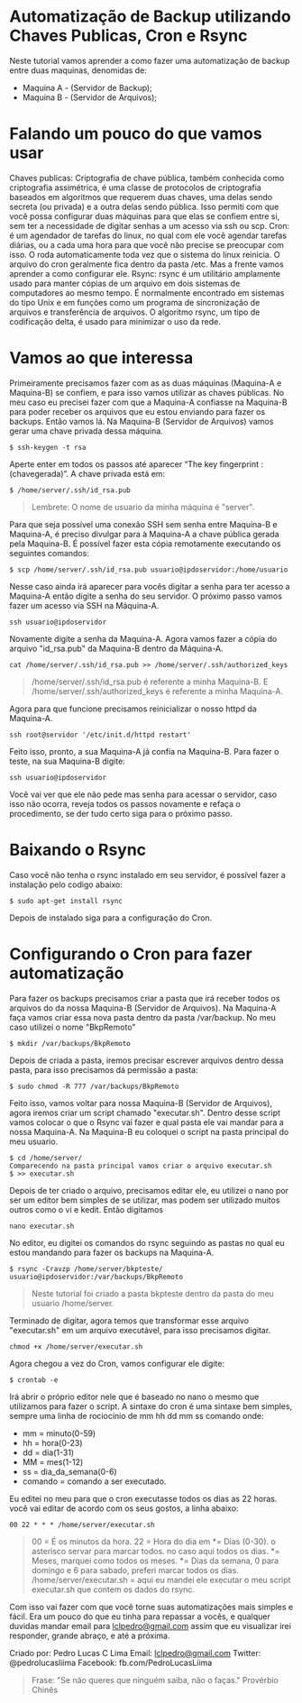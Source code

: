 # Automatização de Backup utilizando Chaves Publicas, Cron e Rsync
Neste tutorial vamos aprender a como fazer uma automatização de backup entre duas maquinas, denomidas de:
- Maquina A - (Servidor de Backup);
- Maquina B - (Servidor de Arquivos);

# Falando um pouco do que vamos usar
Chaves publicas: Criptografia de chave pública, também conhecida como criptografia assimétrica, é uma classe de protocolos de criptografia baseados em algoritmos que requerem duas chaves, uma delas sendo secreta (ou privada) e a outra delas sendo pública. Isso permiti com que você possa configurar duas máquinas para que elas se confiem entre si, sem ter a necessidade de digitar senhas a um acesso via ssh ou scp.
Cron: é um agendador de tarefas do linux, no qual com ele você agendar tarefas diárias, ou a cada uma hora para que você não precise se preocupar com isso. O roda automaticamente toda vez que o sistema do linux reinicia. O arquivo do cron geralmente fica dentro da pasta /etc. Mas a frente vamos aprender a como configurar ele.
Rsync: rsync é um utilitário amplamente usado para manter cópias de um arquivo em dois sistemas de computadores ao mesmo tempo. É normalmente encontrado em sistemas do tipo Unix e em funções como um programa de sincronização de arquivos e transferência de arquivos. O algoritmo rsync, um tipo de codificação delta, é usado para minimizar o uso da rede.

# Vamos ao que interessa
Primeiramente precisamos fazer com as as duas máquinas (Maquina-A e Maquina-B) se confiem, e para isso vamos utilizar as chaves públicas.
No meu caso eu precisei fazer com que a Maquina-A confiasse na Maquina-B para poder receber os arquivos que eu estou enviando para fazer os backups. Então vamos lá.
Na Maquina-B (Servidor de Arquivos) vamos gerar uma chave privada dessa máquina. 

	$ ssh-keygen -t rsa

Aperte enter em todos os passos até aparecer “The key fingerprint : (chavegerada)”.
A chave privada está em:

    $ /home/server/.ssh/id_rsa.pub
    
>Lembrete: O nome de usuario da minha máquina é "server".

Para que seja possível uma conexão SSH sem senha entre Maquina-B e Maquina-A, é preciso divulgar para à Maquina-A a chave pública gerada pela Maquina-B. 
É possível fazer esta cópia remotamente executando os seguintes comandos: 

    $ scp /home/server/.ssh/id_rsa.pub usuario@ipdoservidor:/home/usuario
Nesse caso ainda irá aparecer para vocês digitar a senha para ter acesso a Maquina-A
então digite a senha do seu servidor.
O próximo passo vamos fazer um acesso via SSH na Máquina-A.
    
    ssh usuario@ipdoservidor
    
Novamente digite a senha da Maquina-A.
Agora vamos fazer a cópia do arquivo "id_rsa.pub" da Maquina-B dentro da Máquina-A.

    cat /home/server/.ssh/id_rsa.pub >> /home/server/.ssh/authorized_keys 
    
> /home/server/.ssh/id_rsa.pub é referente a minha Maquina-B.
E /home/server/.ssh/authorized_keys é referente a minha Maquina-A.

Agora para que funcione precisamos reinicializar o nosso httpd da Maquina-A.

    ssh root@servidor '/etc/init.d/httpd restart' 
    
Feito isso, pronto, a sua Maquina-A já confia na Maquina-B. 
Para fazer o teste, na sua Maquina-B digite:
    
    ssh usuario@ipdoservidor

Você vai ver que ele não pede mas senha para acessar o servidor, caso isso não ocorra, reveja todos os passos novamente e refaça o procedimento, se der tudo certo siga para o próximo passo.
# Baixando o Rsync
Caso você não tenha o rsync instalado em seu servidor, é possível fazer a instalação pelo codigo abaixo:
    
    $ sudo apt-get install rsync
Depois de instalado siga para a configuração do Cron.

# Configurando o Cron para fazer automatização
Para fazer os backups precisamos criar a pasta que irá receber todos os arquivos do da nossa Maquina-B (Servidor de Arquivos). 
Na Maquina-A faça vamos criar essa nova pasta dentro da pasta /var/backup. No meu caso utilizei o nome "BkpRemoto"
	
	$ mkdir /var/backups/BkpRemoto
	
Depois de criada a pasta, iremos precisar escrever arquivos dentro dessa pasta, para isso precisamos dá permissão a pasta:

	$ sudo chmod -R 777 /var/backups/BkpRemoto

Feito isso, vamos voltar para nossa Maquina-B (Servidor de Arquivos), agora iremos criar um script chamado "executar.sh". Dentro desse script vamos colocar o que o Rsync vai fazer e qual pasta ele vai mandar para a nossa Maquina-A.
Na Maquina-B eu coloquei o script na pasta principal do meu usuario.

    $ cd /home/server/
    Comparecendo na pasta principal vamos criar o arquivo executar.sh
    $ >> executar.sh

Depois de ter criado o arquivo, precisamos editar ele, eu utilizei o nano por ser um editor bem simples de se utilizar, mas podem ser utilizado muitos outros como o vi e kedit.
Então digitamos

    nano executar.sh
    
No editor, eu digitei os comandos do rsync seguindo as pastas no qual eu estou mandando para fazer os backups na Maquina-A. 

    $ rsync -Cravzp /home/server/bkpteste/  usuario@ipdoservidor:/var/backups/BkpRemoto

>Neste tutorial foi criado a pasta bkpteste dentro da pasta do meu usuario /home/server.

Terminado de digitar, agora temos que transformar esse arquivo "executar.sh" em um arquivo executável, para isso precisamos digitar.
	
	chmod +x /home/server/executar.sh
Agora chegou a vez do Cron, vamos configurar ele digite: 

    $ crontab -e 
    
Irá abrir o próprio editor nele que é baseado no nano o mesmo que utilizamos para fazer o script. A sintaxe do cron é uma sintaxe bem simples, sempre uma linha de rociocínio de mm hh dd mm ss comando onde:
- mm = minuto(0-59)
- hh = hora(0-23)
- dd = dia(1-31)
- MM = mes(1-12)
- ss = dia_da_semana(0-6)
- comando = comando a ser executado.

Eu editei no meu para que o cron executasse todos os dias as 22 horas. você vai editar de acordo com os seus gostos, a linha abaixo:

    00 22 * * * /home/server/executar.sh

> 00 = É os minutos da hora.
22 = Hora do dia em
*= Dias (0-30). o asterisco servar para marcar todos. no caso aqui todos os dias.
*= Meses, marquei como todos os meses.
*= Dias da semana, 0 para domingo e 6 para sabado, preferi marcar todos os dias.
/home/server/executar.sh = aqui eu mandei ele executar o meu script executar.sh que contem os dados do rsync.

Com isso vai fazer com que você torne suas automatizações mais simples e fácil.
Era um pouco do que eu tinha para repassar a vocês, e qualquer duvidas mandar email para lclpedro@gmail.com assim que eu visualizar irei responder, grande abraço, e até a próxima.


Criado por: Pedro Lucas C Lima
Email: lclpedro@gmail.com
Twitter: @pedrolucasliima
Facebook: fb.com/PedroLucasLiima

>Frase:
"Se não queres que ninguém saiba, não o faças."
Provérbio Chinês
